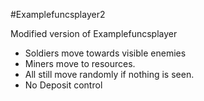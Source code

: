 #Examplefuncsplayer2

Modified version of Examplefuncsplayer
- Soldiers move towards visible enemies
- Miners move to resources.
- All still move randomly if nothing is seen.
- No Deposit control